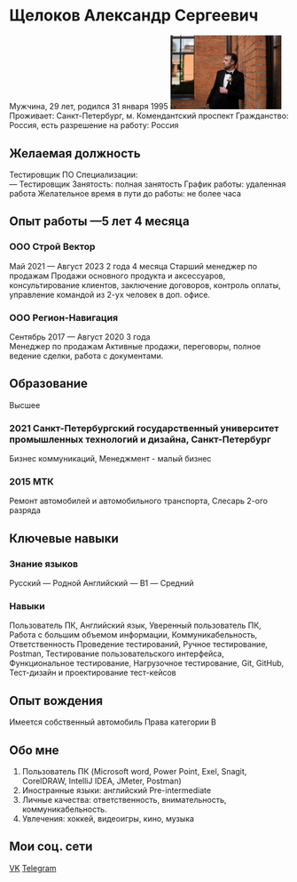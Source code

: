 # Щелоков Александр Сергеевич
Мужчина, 29 лет, родился 31 января 1995
<img src="6lu7Ai0mVp0.jpg" alt="Моё фото" width="200"/>
Проживает: Санкт-Петербург, м. Комендантский проспект
Гражданство: Россия, есть разрешение на работу: Россия

## Желаемая должность 
Тестировщик ПО
Специализации:  
— Тестировщик
Занятость: полная занятость
График работы: удаленная работа
Желательное время в пути до работы: не более часа

## Опыт работы —5 лет 4 месяца
### ООО Строй Вектор 
Май 2021 — Август 2023
2 года 4 месяца	
Старший менеджер по продажам
Продажи основного продукта и аксессуаров, консультирование клиентов, заключение договоров, 
контроль оплаты, управление командой из 2-ух человек в доп. офисе.

### ООО Регион-Навигация
Сентябрь 2017 — Август 2020
3 года	
Менеджер по продажам
Активные продажи, переговоры, полное ведение сделки, работа с документами. 

## Образование
Высшее
### 2021	Санкт-Петербургский государственный университет промышленных технологий и дизайна, Санкт-Петербург
Бизнес коммуникаций, Менеджмент - малый бизнес
### 2015	МТК
Ремонт автомобилей и автомобильного транспорта, Слесарь 2-ого разряда

## Ключевые навыки
### Знание языков	
Русский — Родной
Английский — B1 — Средний
### Навыки
Пользователь ПК, Английский язык, Уверенный пользователь ПК, Работа с большим объемом информации, Коммуникабельность, Ответственность Проведение тестирований, Ручное тестирование, Postman, Тестирование пользовательского интерфейса, Функциональное тестирование, Нагрузочное тестирование, Git, GitHub, Тест-дизайн и проектирование тест-кейсов

## Опыт вождения
Имеется собственный автомобиль
Права категории B

## Обо мне
1. Пользователь ПК (Microsoft word, Power Point, Exel, Snagit, CorelDRAW, IntelliJ IDEA, JMeter, Postman) 
2. Иностранные языки: английский Pre-intermediate 
3. Личные качества: ответственность, внимательность, коммуникабельность.
4. Увлечения: хоккей, видеоигры, кино, музыка

## Мои соц. сети
[VK](https://vk.com/molodzelen)
[Telegram](t.me/alexmnms)
